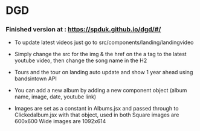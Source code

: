 # DGD

### Finished version at : https://spduk.github.io/dgd/#/

- To update latest videos just go to src/components/landing/landingvideo
- Simply change the src for the img & the href on the a tag to the latest youtube video, then change the song name in the H2

- Tours and the tour on landing auto update and show 1 year ahead using bandsintown API

 - You can add a new album by adding a new component object  (album name,  image, date, youtube link)
 - Images are set as a constant in Albums.jsx and passed through to Clickedalbum.jsx with that object, used in both
  Square images are 600x600
  Wide images are 1092x614
